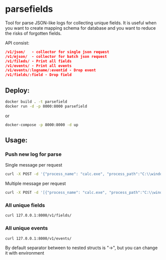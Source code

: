# parsefields
Tool for parse JSON-like logs for collecting unique fields. It is useful when you want to create mapping schema for database and you want to reduce the risks of forgotten fields. 

API consist:

```json
/v1/json/   - collector for single json request
/v1/mjson/  - collector for batch json request
/v1/fileds/ - Print all fields 
/v1/events/ - Print all events
/v1/events/:logname/:eventid - Drop event
/v1/fields/:field - Drop field
```

## Deploy:

```sh
docker build . -t parsefield
docker run -d -p 8000:8000 parsefield
```

or 

```sh
docker-compose -p 8000:8000 -d up 
```

## Usage:

### Push new log for parse

Single message per request

```sh
curl -X POST -d '{"process_name": "calc.exe", "process_path":"C:\\windows\\system32"}'  127.0.0.1:8000/v1/json/
```

Multiple message per request 

```sh
curl -X POST -d '[{"process_name": "calc.exe", "process_path":"C:\\windows\\system32"},{"process_image": "calc.exe", "process_path":"C:\\windows\\system32"},{"pid":"1"}]'  127.0.0.1:8000/v1/mjson/
```

### All unique fields

```sh
curl 127.0.0.1:8000/v1/fields/
```

### All unique events

```sh
curl 127.0.0.1:8000/v1/events/
```


By default separator between to nested structs is "->", but you can change it with environment
